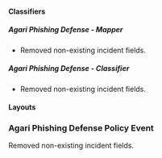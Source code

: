 
#### Classifiers
##### Agari Phishing Defense - Mapper
- Removed non-existing incident fields.
##### Agari Phishing Defense - Classifier
- Removed non-existing incident fields.

#### Layouts
### Agari Phishing Defense Policy Event
Removed non-existing incident fields.
